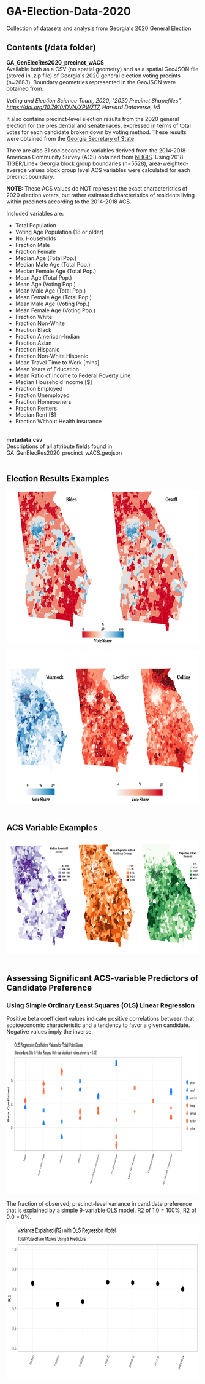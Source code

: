 # GA-Election-Data-2020
Collection of datasets and analysis from Georgia's 2020 General Election

## Contents (/data folder)
**GA_GenElecRes2020_precinct_wACS** <br/>
Available both as a CSV (no spatial geometry) and as a spatial GeoJSON file (stored in .zip file) of Georgia's 2020 general election voting precints (n=2683). Boundary geometries represented in the GeoJSON were obtained from: 

*Voting and Election Science Team, 2020, "2020 Precinct Shapefiles", https://doi.org/10.7910/DVN/XPW7T7, Harvard Dataverse, V5*

It also contains precinct-level election results from the 2020 general election for the presidential and senate races, expressed in terms of total votes for each candidate broken down by voting method. These results were obtained from the [Georgia Secretary of State](https://results.enr.clarityelections.com/GA/105369/web.264614/#/access-to-races).

There are also 31 socioeconomic variables derived from the 2014-2018 American Community Survey (ACS) obtained from [NHGIS](https://www.nhgis.org/). Using 2018 TIGER/Line+ Georgia block group boundaries (n=5528), area-weighted-average values block group level ACS variables were calculated for each precinct boundary. 

**NOTE:** These ACS values do NOT represent the exact characteristics of 2020 election voters, but rather estimated charcteristics of residents living within precincts according to the 2014-2018 ACS. 

Included variables are:
* Total Population
* Voting Age Population (18 or older)
* No. Households
* Fraction Male
* Fraction Female
* Median Age (Total Pop.)
* Median Male Age (Total Pop.)
* Median Female Age (Total Pop.)
* Mean Age (Total Pop.)
* Mean Age (Voting Pop.)
* Mean Male Age (Total Pop.)
* Mean Female Age (Total Pop.)
* Mean Male Age (Voting Pop.)
* Mean Female Age (Voting Pop.)
* Fraction White
* Fraction Non-White
* Fraction Black
* Fraction American-Indian
* Fraction Asian
* Fraction Hispanic
* Fraction Non-White Hispanic
* Mean Travel Time to Work [mins]
* Mean Years of Education
* Mean Ratio of Income to Federal Poverty Line
* Median Household Income [$]
* Fraction Employed
* Fraction Unemployed
* Fraction Homeowners
* Fraction Renters
* Median Rent [$]
* Fraction Without Health Insurance <br/><br/>

**metadata.csv** <br/>
Descriptions of all attribute fields found in GA_GenElecRes2020_precinct_wACS.geojson <br/><br/>

## Election Results Examples
<img src="./img/GA_GE2020_BidenOssoffPct.jpg" width="800" height = "400">

<img src="./img/GA_GE2020_SpecialSenatePct.jpg" width="800" height = "400"> <br/><br/>

## ACS Variable Examples
<img src="./img/ACSvars.png" width="800" height = "300"> <br/><br/>

## Assessing Significant ACS-variable Predictors of Candidate Preference 
### Using Simple Ordinary Least Squares (OLS) Linear Regression 
Positive beta coefficient values indicate positive correlations between that socioeconomic characteristic and a tendency to favor a given candidate. Negative values imply the inverse. <br/>

<img src="./img/OLS_9var_betas.png" width="800" height = "400"> <br/>

The fraction of observed, precinct-level variance in candidate preference that is explained by a simple 9-variable OLS model. R2 of 1.0 = 100%, R2 of 0.0 = 0%. <br/>

<img src="./img/R2_OLS_9var.png" width="800" height = "400">
